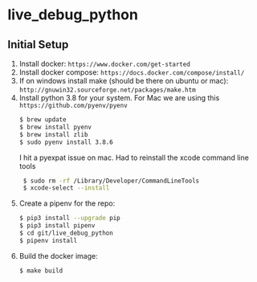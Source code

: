 # live_debug_python

## Initial Setup
1. Install docker: `https://www.docker.com/get-started`
2. Install docker compose: `https://docs.docker.com/compose/install/`
3. If on windows install make (should be there on ubuntu or mac): `http://gnuwin32.sourceforge.net/packages/make.htm`
4. Install python 3.8 for your system. For Mac we are using this `https://github.com/pyenv/pyenv`
    ```bash
    $ brew update
    $ brew install pyenv
    $ brew install zlib
    $ sudo pyenv install 3.8.6
    ```
   I hit a pyexpat issue on mac. Had to reinstall the xcode command line tools
   ```bash
    $ sudo rm -rf /Library/Developer/CommandLineTools
    $ xcode-select --install
   ```
5. Create a pipenv for the repo:
    ```bash
    $ pip3 install --upgrade pip
    $ pip3 install pipenv
    $ cd git/live_debug_python
    $ pipenv install
    ```
6. Build the docker image:
    ```bash
    $ make build
    ```
